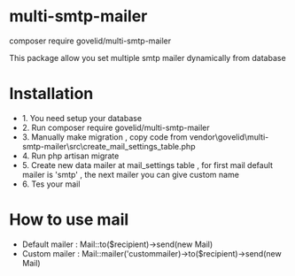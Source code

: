 # multi-smtp-mailer
<p> composer require govelid/multi-smtp-mailer</p>
<p>This package allow you set multiple smtp mailer dynamically from database</p>

# Installation
<ul>
  <li>1. You need setup your database </li>  
  <li>2. Run composer require govelid/multi-smtp-mailer </li>
  <li>3. Manually make migration , copy code from vendor\govelid\multi-smtp-mailer\src\create_mail_settings_table.php</li>
  <li>4. Run php artisan migrate</li>
  <li>5. Create new data mailer at mail_settings table , for first mail default mailer is 'smtp' , the next mailer you can give custom name</li>
  <li>6. Tes your mail</li>  
</ul>

# How to use mail
<ul>
  <li>Default mailer : Mail::to($recipient)->send(new Mail)</li>    
  <li>Custom mailer : Mail::mailer('custommailer)->to($recipient)->send(new Mail)</li>    
</ul>

